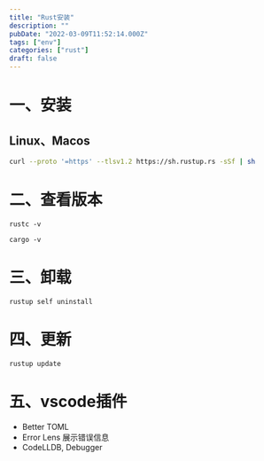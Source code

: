 ```yaml
---
title: "Rust安装"
description: ""
pubDate: "2022-03-09T11:52:14.000Z"
tags: ["env"]
categories: ["rust"]
draft: false
---
```



# 一、安装

## Linux、Macos

```bash
curl --proto '=https' --tlsv1.2 https://sh.rustup.rs -sSf | sh
```

# 二、查看版本

`rustc -v`

`cargo -v`

# 三、卸载

`rustup self uninstall`

# 四、更新

`rustup update`

# 五、vscode插件

- Better TOML
- Error Lens 展示错误信息
- CodeLLDB, Debugger
